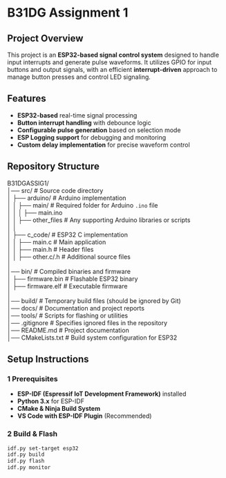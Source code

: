 # B31DG Assignment 1

## Project Overview
This project is an **ESP32-based signal control system** designed to handle input interrupts and generate pulse waveforms. It utilizes GPIO for input buttons and output signals, with an efficient **interrupt-driven** approach to manage button presses and control LED signaling.

## Features
- **ESP32-based** real-time signal processing
- **Button interrupt handling** with debounce logic
- **Configurable pulse generation** based on selection mode
- **ESP Logging support** for debugging and monitoring
- **Custom delay implementation** for precise waveform control

## Repository Structure
B31DGASSIG1/  
│── src/                # Source code directory  
│   ├── arduino/        # Arduino implementation  
│   │   ├── main/       # Required folder for Arduino `.ino` file  
│   │   │   ├── main.ino  
│   │   ├── other_files # Any supporting Arduino libraries or scripts  
│   │  
│   ├── c_code/         # ESP32 C implementation  
│   │   ├── main.c      # Main application  
│   │   ├── main.h      # Header files  
│   │   ├── other.c/.h  # Additional source files  
│  
│── bin/                # Compiled binaries and firmware  
│   ├── firmware.bin    # Flashable ESP32 binary  
│   ├── firmware.elf    # Executable firmware  
│  
│── build/              # Temporary build files (should be ignored by Git)  
│── docs/               # Documentation and project reports  
│── tools/              # Scripts for flashing or utilities  
│── .gitignore          # Specifies ignored files in the repository  
│── README.md           # Project documentation  
│── CMakeLists.txt      # Build system configuration for ESP32  



## Setup Instructions
### **1️ Prerequisites**
- **ESP-IDF (Espressif IoT Development Framework)** installed  
- **Python 3.x** for ESP-IDF  
- **CMake & Ninja Build System**  
- **VS Code with ESP-IDF Plugin** (Recommended)  

### **2️ Build & Flash**
```sh
idf.py set-target esp32
idf.py build
idf.py flash
idf.py monitor

